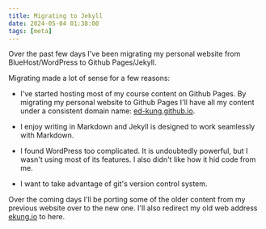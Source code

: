 ```yaml
---
title: Migrating to Jekyll
date: 2024-05-04 01:38:00
tags: [meta]
---
```


Over the past few days I've been migrating my personal website from BlueHost/WordPress to Github Pages/Jekyll.

Migrating made a lot of sense for a few reasons:

- I've started hosting most of my course content on Github Pages. By migrating my personal website to Github Pages I'll have all my content under a consistent domain name: [ed-kung.github.io](https://ed-kung.github.io).

- I enjoy writing in Markdown and Jekyll is designed to work seamlessly with Markdown.  

- I found WordPress too complicated. It is undoubtedly powerful, but I wasn't using most of its features. I also didn't like how it hid code from me.

- I want to take advantage of git's version control system.

Over the coming days I'll be porting some of the older content from my previous website over to the new one. I'll also redirect my old web address [ekung.io](https://ekung.io) to here.
